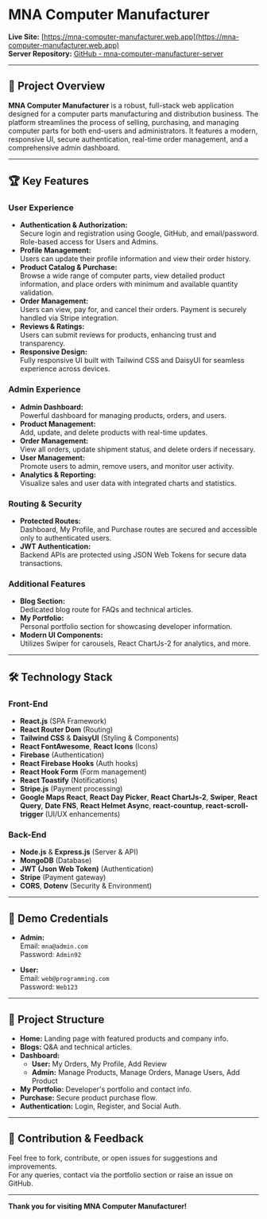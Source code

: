 # MNA Computer Manufacturer

**Live Site:** [https://mna-computer-manufacturer.web.app](https://mna-computer-manufacturer.web.app)  
**Server Repository:** [GitHub - mna-computer-manufacturer-server](https://github.com/mnaofficialbd/mna-computer-manufacturer-server)

---

## 🚀 Project Overview

**MNA Computer Manufacturer** is a robust, full-stack web application designed for a computer parts manufacturing and distribution business. The platform streamlines the process of selling, purchasing, and managing computer parts for both end-users and administrators. It features a modern, responsive UI, secure authentication, real-time order management, and a comprehensive admin dashboard.

---

## 🏆 Key Features

### User Experience

- **Authentication & Authorization:**  
  Secure login and registration using Google, GitHub, and email/password. Role-based access for Users and Admins.
- **Profile Management:**  
  Users can update their profile information and view their order history.
- **Product Catalog & Purchase:**  
  Browse a wide range of computer parts, view detailed product information, and place orders with minimum and available quantity validation.
- **Order Management:**  
  Users can view, pay for, and cancel their orders. Payment is securely handled via Stripe integration.
- **Reviews & Ratings:**  
  Users can submit reviews for products, enhancing trust and transparency.
- **Responsive Design:**  
  Fully responsive UI built with Tailwind CSS and DaisyUI for seamless experience across devices.

### Admin Experience

- **Admin Dashboard:**  
  Powerful dashboard for managing products, orders, and users.
- **Product Management:**  
  Add, update, and delete products with real-time updates.
- **Order Management:**  
  View all orders, update shipment status, and delete orders if necessary.
- **User Management:**  
  Promote users to admin, remove users, and monitor user activity.
- **Analytics & Reporting:**  
  Visualize sales and user data with integrated charts and statistics.

### Routing & Security

- **Protected Routes:**  
  Dashboard, My Profile, and Purchase routes are secured and accessible only to authenticated users.
- **JWT Authentication:**  
  Backend APIs are protected using JSON Web Tokens for secure data transactions.

### Additional Features

- **Blog Section:**  
  Dedicated blog route for FAQs and technical articles.
- **My Portfolio:**  
  Personal portfolio section for showcasing developer information.
- **Modern UI Components:**  
  Utilizes Swiper for carousels, React ChartJs-2 for analytics, and more.

---

## 🛠️ Technology Stack

### Front-End

- **React.js** (SPA Framework)
- **React Router Dom** (Routing)
- **Tailwind CSS** & **DaisyUI** (Styling & Components)
- **React FontAwesome**, **React Icons** (Icons)
- **Firebase** (Authentication)
- **React Firebase Hooks** (Auth hooks)
- **React Hook Form** (Form management)
- **React Toastify** (Notifications)
- **Stripe.js** (Payment processing)
- **Google Maps React**, **React Day Picker**, **React ChartJs-2**, **Swiper**, **React Query**, **Date FNS**, **React Helmet Async**, **react-countup**, **react-scroll-trigger** (UI/UX enhancements)

### Back-End

- **Node.js** & **Express.js** (Server & API)
- **MongoDB** (Database)
- **JWT (Json Web Token)** (Authentication)
- **Stripe** (Payment gateway)
- **CORS**, **Dotenv** (Security & Environment)

---

## 🔐 Demo Credentials

- **Admin:**  
  Email: `mna@admin.com`  
  Password: `Admin92`

- **User:**  
  Email: `web@programming.com`  
  Password: `Web123`

---

## 📂 Project Structure

- **Home:** Landing page with featured products and company info.
- **Blogs:** Q&A and technical articles.
- **Dashboard:**
  - **User:** My Orders, My Profile, Add Review
  - **Admin:** Manage Products, Manage Orders, Manage Users, Add Product
- **My Portfolio:** Developer's portfolio and contact info.
- **Purchase:** Secure product purchase flow.
- **Authentication:** Login, Register, and Social Auth.

---

## 📢 Contribution & Feedback

Feel free to fork, contribute, or open issues for suggestions and improvements.  
For any queries, contact via the portfolio section or raise an issue on GitHub.

---

**Thank you for visiting MNA Computer Manufacturer!**
